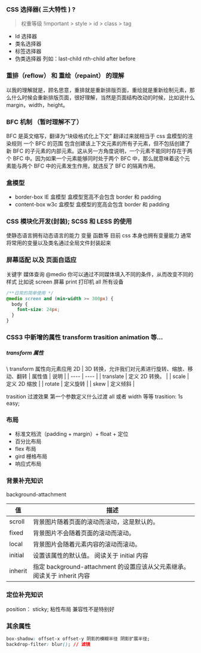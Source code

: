 ### CSS 选择器( 三大特性 ) ?

> 权重等级 !important > style > id > class > tag

- Id 选择器
- 类名选择器
- 标签选择器
- 伪类选择器 列如：last-child nth-child after before

### 重排（reflow） 和 重绘（repaint） 的理解

以我的理解就是，顾名思意，重排就是重新排版页面，重绘就是重新绘制元素，那么什么时候会重新排版页面，很好理解，当然是页面结构改动的时候，比如说什么 margin，width，height。

### BFC 机制 （暂时理解不了）

BFC 是英文缩写，翻译为“块级格式化上下文”
翻译过来就相当于 css 盒模型的渲染规则
一个 BFC 的范围 包含创建该上下文元素的所有子元素，但不包括创建了新 BFC 的子元素的内部元素。这从另一方角度说明，一个元素不能同时存在于两个 BFC 中。因为如果一个元素能够同时处于两个 BFC 中，那么就意味着这个元素能与两个 BFC 中的元素发生作用，就违反了 BFC 的隔离作用。

### 盒模型

- border-box IE 盒模型
  盒模型宽高不会包含 border 和 padding
- content-box w3c 盒模型
  盒模型的宽高会包含 border 和 padding

### CSS 模块化开发(封装); SCSS 和 LESS 的使用

使静态语言拥有动态语言的能力 变量 函数等
目前 css 本身也拥有变量能力
通常将常用的变量以及类名通过全局文件封装起来

### 屏幕适配 以及 页面自适应

关键字 媒体查询 @medio
你可以通过不同媒体填入不同的条件，从而改变不同的样式
比如说 screen 屏幕 print 打印机 all 所有设备

```css
/**日常的简单使用 */
@medio screen and (min-width >= 300px) {
  body {
    font-size: 24px;
  }
}
```

### CSS3 中新增的属性 transform trasition animation 等…

##### transform 属性

\\ transform 属性向元素应用 2D | 3D 转换，允许我们对元素进行旋转、缩放、移动、翻转
| 属性值 | 说明 |
| ---- | ---- |
| translate | 定义 2D 转换。 |
| scale | 定义 2D 缩放 |
| rotate | 定义旋转 |
| skew | 定义倾斜 |

trasition 过渡效果 第一个参数定义什么过渡 all 或者 width 等等
trasition: 1s easy;

### 布局

- 标准文档流（padding + margin）+ float + 定位
- 百分比布局
- flex 布局
- gird 栅格布局
- 响应式布局

### 背景补充知识

background-attachment

| 值      | 描述                                                                      |
| ------- | ------------------------------------------------------------------------- |
| scroll  | 背景图片随着页面的滚动而滚动，这是默认的。                                |
| fixed   | 背景图片不会随着页面的滚动而滚动。                                        |
| local   | 背景图片会随着元素内容的滚动而滚动。                                      |
| initial | 设置该属性的默认值。 阅读关于 initial 内容                                |
| inherit | 指定 background-attachment 的设置应该从父元素继承。 阅读关于 inherit 内容 |

### 定位补充知识

position： sticky; 粘性布局 兼容性不是特别好

### 其余属性
```css
box-shadow: offset-x offset-y 阴影的模糊半径 阴影扩展半径;
backdrop-filter: blur(); // 滤镜
```
